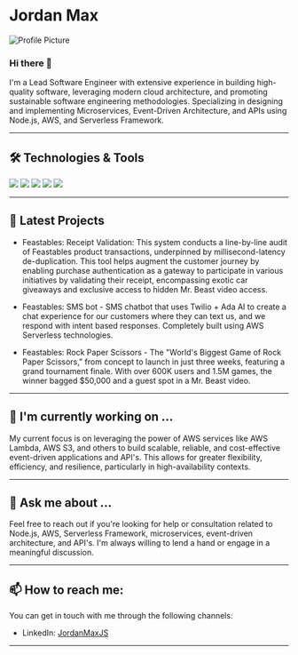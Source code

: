 # Jordan Max

![Profile Picture](https://avatars.githubusercontent.com/u/6082289?v=4)

### Hi there 👋

I'm a Lead Software Engineer with extensive experience in building high-quality software, leveraging modern cloud architecture, and promoting sustainable software engineering methodologies. Specializing in designing and implementing Microservices, Event-Driven Architecture, and APIs using Node.js, AWS, and Serverless Framework.

---

## 🛠️ Technologies & Tools

![](https://img.shields.io/badge/Code-Node.js-green?style=for-the-badge&logo=node.js)
![](https://img.shields.io/badge/Cloud-AWS-orange?style=for-the-badge&logo=amazon-aws)
![](https://img.shields.io/badge/Tools-Serverless-blue?style=for-the-badge&logo=serverless)
![](https://img.shields.io/badge/Architecture-Microservices-lightgrey?style=for-the-badge)
![](https://img.shields.io/badge/Architecture-Event_Driven-lightgrey?style=for-the-badge)

---

## 🎯 Latest Projects

* Feastables: Receipt Validation: This system conducts a line-by-line audit of Feastables product transactions, underpinned by millisecond-latency de-duplication. This tool helps augment the customer journey by enabling purchase authentication as a gateway to participate in various initiatives by validating their receipt, encompassing exotic car giveaways and exclusive access to hidden Mr. Beast video access.

* Feastables: SMS bot - SMS chatbot that uses Twilio + Ada AI to create a chat experience for our customers where they can text us, and we respond with intent based responses. Completely built using AWS Serverless technologies.

* Feastables: Rock Paper Scissors - The "World's Biggest Game of Rock Paper Scissors," from concept to launch in just three weeks, featuring a grand tournament finale. With over 600K users and 1.5M games, the winner bagged $50,000 and a guest spot in a Mr. Beast video.

---

## 🔭 I'm currently working on ...

My current focus is on leveraging the power of AWS services like AWS Lambda, AWS S3, and others to build scalable, reliable, and cost-effective event-driven applications and API's. This allows for greater flexibility, efficiency, and resilience, particularly in high-availability contexts.

---

## 💬 Ask me about ...

Feel free to reach out if you're looking for help or consultation related to Node.js, AWS, Serverless Framework, microservices, event-driven architecture, and API's. I'm always willing to lend a hand or engage in a meaningful discussion.

---

## 📫 How to reach me:

You can get in touch with me through the following channels:

* LinkedIn: [JordanMaxJS](www.linkedin.com/in/jordanmaxjs)

---

